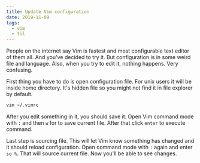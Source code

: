 ```yaml
---
title: Update Vim configuration
date: 2019-11-09
tags:
  - vim
  - til
---
```


People on the internet say Vim is fastest and most configurable text editor of
them all. And you've decided to try it. But configuration is in some weird file
and language. Also, when you try to edit it, nothing happens. Very confusing.

First thing you have to do is open configuration file. For unix users it will
be inside home directory. It's hidden file so you might not find it in file
explorer by default.

```sh
vim ~/.vimrc
```

After you edit something in it, you should save it. Open Vim command mode with
`:` and then `w` for to save current file. After that click `enter` to execute
command.

Last step is sourcing file. This will let Vim know something has changed and it
should reload configuration. Open command mode with `:` again and enter `so %`.
That will source current file. Now you'll be able to see changes.
